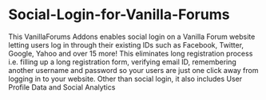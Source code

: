 Social-Login-for-Vanilla-Forums
===============================

This VanillaForums Addons enables social login on a Vanilla Forum website letting users log in through their existing IDs such as Facebook, Twitter, Google, Yahoo and over 15 more! This eliminates long registration process i.e. filling up a long registration form, verifying email ID, remembering another username and password so your users are just one click away from logging in to your website. Other than social login, it also includes User Profile Data and Social Analytics